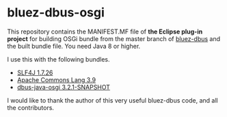 # bluez-dbus-osgi
This repository contains the MANIFEST.MF file of **the Eclipse plug-in project** for building OSGi bundle from the master branch of [bluez-dbus](https://github.com/hypfvieh/bluez-dbus) and the built bundle file. You need Java 8 or higher.

I use this with the following bundles.
- [SLF4J 1.7.26](https://www.slf4j.org/)
- [Apache Commons Lang 3.9](https://commons.apache.org/proper/commons-lang/)
- [dbus-java-osgi 3.2.1-SNAPSHOT](https://github.com/hypfvieh/dbus-java)

I would like to thank the author of this very useful bluez-dbus code, and all the contributors.
